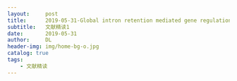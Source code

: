 ```yaml
---
layout:     post
title:      2019-05-31-Global intron retention mediated gene regulation during CD4+ T cell activation
subtitle:   文献精读1
date:       2019-05-31
author:     DL
header-img: img/home-bg-o.jpg
catalog: true
tags:
    - 文献精读
---
```

